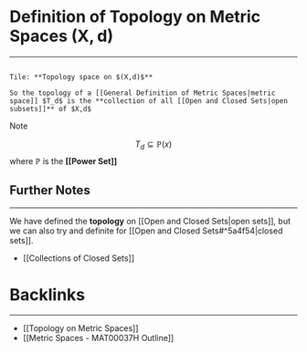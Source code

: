 # Definition of Topology on Metric Spaces $\boldsymbol{(X,d)}$
---
```ad-Definition

Tile: **Topology space on $(X,d)$**

So the topology of a [[General Definition of Metric Spaces|metric space]] $T_d$ is the **collection of all [[Open and Closed Sets|open subsets]]** of $X,d$ 
```

>[!note]
>$$T_{d}\subseteq \mathbb{P}(x)$$
>where $\mathbb{P}$ is the **[[Power Set]]**

## Further Notes
---
We have defined the **topology** on [[Open and Closed Sets|open sets]], but we can also try and definite for [[Open and Closed Sets#^5a4f54|closed sets]].
- [[Collections of Closed Sets]]

# Backlinks
---
- [[Topology on Metric Spaces]]
- [[Metric Spaces - MAT00037H Outline]]